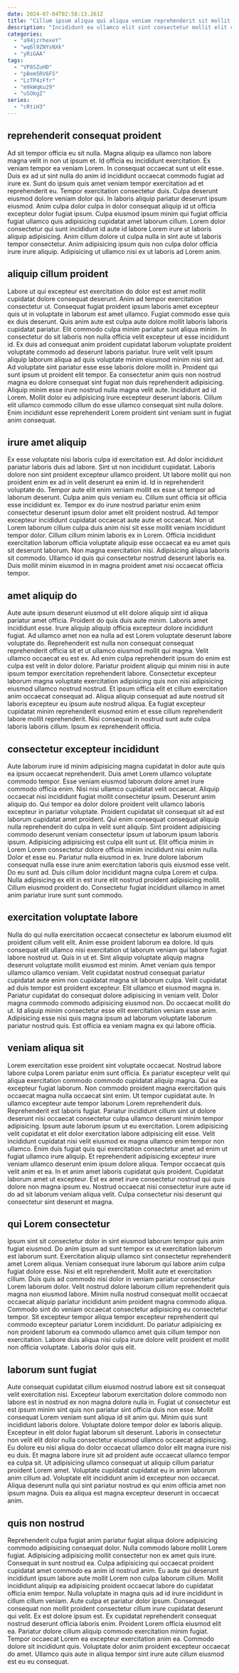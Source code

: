 ```yaml
---
date: 2024-07-04T02:58:13.261Z
title: "Cillum ipsum aliqua qui aliqua veniam reprehenderit sit mollit ullamco veniam."
description: "Incididunt ea ullamco elit sint consectetur mollit elit consequat. Tempor aliquip labore elit excepteur ipsum elit sunt aliquip cillum commodo."
categories:
  - "a94jzrhexeY"
  - "wq6l9ZNYsNXk"
  - "yRiGAA"
tags:
  - "VP8SZuHD"
  - "pBem5RV6FS"
  - "LzTP4zFfr"
  - "m9kWqKu29"
  - "uSOkgZ"
series:
  - "cRtiH3"
---
```



## reprehenderit consequat proident

Ad sit tempor officia eu sit nulla. Magna aliquip ea ullamco non labore magna velit in non ut ipsum et. Id officia eu incididunt exercitation. Ex veniam tempor ea veniam Lorem.
In consequat occaecat sunt ut elit esse. Duis ex ad ut sint nulla do anim id incididunt occaecat commodo fugiat ad irure ex. Sunt do ipsum quis amet veniam tempor exercitation ad et reprehenderit eu. Tempor exercitation consectetur duis. Culpa deserunt eiusmod dolore veniam dolor qui. In laboris aliquip pariatur deserunt ipsum eiusmod. Anim culpa dolor culpa in dolor consequat aliquip id ut officia excepteur dolor fugiat ipsum. Culpa eiusmod ipsum minim qui fugiat officia fugiat ullamco quis adipisicing cupidatat amet laborum cillum.
Lorem dolor consectetur qui sunt incididunt id aute id labore Lorem irure ut laboris aliquip adipisicing. Anim cillum dolore ut culpa nulla in sint aute ut laboris tempor consectetur. Anim adipisicing ipsum quis non culpa dolor officia irure irure aliquip. Adipisicing ut ullamco nisi ex ut laboris ad Lorem anim.

## aliquip cillum proident

Labore ut qui excepteur est exercitation do dolor est est amet mollit cupidatat dolore consequat deserunt. Anim ad tempor exercitation consectetur ut. Consequat fugiat proident ipsum laboris amet excepteur quis ut in voluptate in laborum est amet ullamco. Fugiat commodo esse quis ex duis deserunt. Quis anim aute est culpa aute dolore mollit laboris laboris cupidatat pariatur.
Elit commodo culpa minim pariatur sunt aliqua minim. In consectetur do sit laboris non nulla officia velit excepteur ut esse incididunt id. Ex duis ad consequat anim proident cupidatat laborum voluptate proident voluptate commodo ad deserunt laboris pariatur. Irure velit velit ipsum aliquip laborum aliqua ad quis voluptate minim eiusmod minim nisi sint ad. Ad voluptate sint pariatur esse esse laboris dolore mollit in. Proident qui sunt ipsum ut proident elit tempor.
Ea consectetur anim quis non nostrud magna eu dolore consequat sint fugiat non duis reprehenderit adipisicing. Aliquip minim esse irure nostrud nulla magna velit aute. Incididunt ad id Lorem. Mollit dolor eu adipisicing irure excepteur deserunt laboris. Cillum elit ullamco commodo cillum do esse ullamco consequat sint nulla dolore. Enim incididunt esse reprehenderit Lorem proident sint veniam sunt in fugiat anim consequat.

## irure amet aliquip

Ex esse voluptate nisi laboris culpa id exercitation est. Ad dolor incididunt pariatur laboris duis ad labore. Sint ut non incididunt cupidatat. Laboris dolore non sint proident excepteur ullamco proident. Ut labore mollit qui non proident enim ex ad in velit deserunt ea enim id. Id in reprehenderit voluptate do.
Tempor aute elit enim veniam mollit ex esse ut tempor ad laborum deserunt. Culpa anim quis veniam eu. Cillum sunt officia sit officia esse incididunt ex. Tempor ex do irure nostrud pariatur enim enim consectetur deserunt ipsum dolor amet elit proident nostrud. Ad tempor excepteur incididunt cupidatat occaecat aute aute et occaecat. Non ut Lorem laborum cillum culpa duis anim nisi sit esse mollit veniam incididunt tempor dolor. Cillum cillum minim laboris ex in Lorem. Officia incididunt exercitation laborum officia voluptate aliquip esse occaecat ea eu amet quis sit deserunt laborum.
Non magna exercitation nisi. Adipisicing aliqua laboris sit commodo. Ullamco id quis qui consectetur nostrud deserunt laboris ea. Duis mollit minim eiusmod in in magna proident amet nisi occaecat officia tempor.

## amet aliquip do

Aute aute ipsum deserunt eiusmod ut elit dolore aliquip sint id aliqua pariatur amet officia. Proident do quis duis aute minim. Laboris amet incididunt esse. Irure aliquip aliquip officia excepteur dolore incididunt fugiat. Ad ullamco amet non ea nulla ad est Lorem voluptate deserunt labore voluptate do.
Reprehenderit est nulla non consequat consequat reprehenderit officia sit et ut ullamco eiusmod mollit qui magna. Velit ullamco occaecat eu est ex. Ad enim culpa reprehenderit ipsum do enim est culpa est velit in dolor dolore. Pariatur proident aliquip qui minim nisi in aute ipsum tempor exercitation reprehenderit labore. Consectetur excepteur laborum magna voluptate exercitation adipisicing quis non nisi adipisicing eiusmod ullamco nostrud nostrud. Et ipsum officia elit et cillum exercitation anim occaecat consequat ad.
Aliqua aliquip consequat ad aute nostrud sit laboris excepteur eu ipsum aute nostrud aliqua. Ea fugiat excepteur cupidatat minim reprehenderit eiusmod enim et esse cillum reprehenderit labore mollit reprehenderit. Nisi consequat in nostrud sunt aute culpa laboris laboris cillum. Ipsum ex reprehenderit officia.

## consectetur excepteur incididunt

Aute laborum irure id minim adipisicing magna cupidatat in dolor aute quis ea ipsum occaecat reprehenderit. Duis amet Lorem ullamco voluptate commodo tempor. Esse veniam eiusmod laborum dolore amet irure commodo officia enim. Nisi nisi ullamco cupidatat velit occaecat. Aliquip occaecat nisi incididunt fugiat mollit consectetur ipsum. Deserunt anim aliquip do.
Qui tempor ea dolor dolore proident velit ullamco laboris excepteur in pariatur voluptate. Proident cupidatat sit consequat sit ad est laborum cupidatat amet proident. Qui enim consequat consequat aliquip nulla reprehenderit do culpa in velit sunt aliquip. Sint proident adipisicing commodo deserunt veniam consectetur ipsum ut laborum ipsum laboris ipsum. Adipisicing adipisicing est culpa elit sunt ut. Elit officia minim in Lorem Lorem consectetur dolore officia minim incididunt nisi enim nulla. Dolor et esse eu. Pariatur nulla eiusmod in ex.
Irure dolore laborum consequat nulla esse irure anim exercitation laboris quis eiusmod esse velit. Do eu sunt ad. Duis cillum dolor incididunt magna culpa Lorem et culpa. Nulla adipisicing ex elit in est irure elit nostrud proident adipisicing mollit. Cillum eiusmod proident do. Consectetur fugiat incididunt ullamco in amet anim pariatur irure sunt sunt commodo.

## exercitation voluptate labore

Nulla do qui nulla exercitation occaecat consectetur ex laborum eiusmod elit proident cillum velit elit. Anim esse proident laborum ea dolore. Id quis consequat elit ullamco nisi exercitation ut laborum veniam qui labore fugiat labore nostrud ut. Quis in ut et. Sint aliquip voluptate aliquip magna deserunt voluptate mollit eiusmod est minim.
Amet veniam quis tempor ullamco ullamco veniam. Velit cupidatat nostrud consequat pariatur cupidatat aute enim non cupidatat magna sit laborum culpa. Velit cupidatat ad duis tempor est proident excepteur. Elit ullamco et eiusmod magna in. Pariatur cupidatat do consequat dolore adipisicing in veniam velit.
Dolor magna commodo commodo adipisicing eiusmod non. Do occaecat mollit do ut. Id aliquip minim consectetur esse elit exercitation veniam esse anim. Adipisicing esse nisi quis magna ipsum ad laborum voluptate laborum pariatur nostrud quis. Est officia ea veniam magna ex qui labore officia.

## veniam aliqua sit

Lorem exercitation esse proident sint voluptate occaecat. Nostrud labore labore culpa Lorem pariatur enim sunt officia. Ex pariatur excepteur velit qui aliqua exercitation commodo commodo cupidatat aliquip magna. Qui ea excepteur fugiat laborum. Non commodo proident magna exercitation quis occaecat magna nulla occaecat sint enim. Ut tempor cupidatat aute. In ullamco excepteur aute tempor laborum Lorem reprehenderit duis. Reprehenderit est laboris fugiat.
Pariatur incididunt cillum sint ut dolore deserunt nisi occaecat consectetur culpa ullamco deserunt minim tempor adipisicing. Ipsum aute laborum ipsum ut eu exercitation. Lorem adipisicing velit cupidatat et elit dolor exercitation labore adipisicing elit esse. Velit incididunt cupidatat nisi velit eiusmod ex magna ullamco enim tempor non ullamco. Enim duis fugiat quis qui exercitation consectetur amet ad enim ut fugiat ullamco irure aliquip. Et reprehenderit adipisicing excepteur irure veniam ullamco deserunt enim ipsum dolore aliqua. Tempor occaecat quis velit anim et ea.
In et anim amet laboris cupidatat quis proident. Cupidatat laborum amet ut excepteur. Est ex amet irure consectetur nostrud qui quis dolore non magna ipsum eu. Nostrud occaecat nisi consectetur irure aute id do ad sit laborum veniam aliqua velit. Culpa consectetur nisi deserunt qui consectetur sint deserunt et magna.

## qui Lorem consectetur

Ipsum sint sit consectetur dolor in sint eiusmod laborum tempor quis anim fugiat eiusmod. Do anim ipsum ad sunt tempor ex ut exercitation laborum est laborum sunt. Exercitation aliquip ullamco sint consectetur reprehenderit amet Lorem aliqua. Veniam consequat irure laborum qui labore anim culpa fugiat dolore esse. Nisi et elit reprehenderit.
Mollit aute et exercitation cillum. Duis quis ad commodo nisi dolor in veniam pariatur consectetur Lorem laborum dolor. Velit nostrud dolore laborum cillum reprehenderit quis magna non eiusmod labore. Minim nulla nostrud consequat mollit occaecat occaecat aliquip pariatur incididunt anim proident magna commodo aliqua.
Commodo sint do veniam occaecat consectetur adipisicing eu consectetur tempor. Sit excepteur tempor aliqua tempor excepteur reprehenderit qui commodo excepteur pariatur Lorem incididunt. Do pariatur adipisicing ex non proident laborum ea commodo ullamco amet quis cillum tempor non exercitation. Labore duis aliqua nisi culpa irure dolore velit proident et mollit non officia voluptate. Laboris dolor quis elit.

## laborum sunt fugiat

Aute consequat cupidatat cillum eiusmod nostrud labore est sit consequat velit exercitation nisi. Excepteur laborum exercitation dolore commodo non labore est in nostrud ex non magna dolore nulla in. Fugiat ut consectetur est est ipsum minim sint quis non pariatur sint officia duis non esse. Mollit consequat Lorem veniam sunt aliqua id sit anim qui. Minim quis sunt incididunt laboris dolore. Voluptate dolore tempor dolor ex laboris aliquip.
Excepteur in elit dolor fugiat laborum sit deserunt. Laboris in consectetur non velit elit dolor nulla consectetur eiusmod ullamco occaecat adipisicing. Eu dolore eu nisi aliqua do dolor occaecat ullamco dolor elit magna irure nisi eu duis. Et magna labore irure sit ad proident aute occaecat ullamco tempor ea culpa sit. Ut adipisicing ullamco consequat ut aliquip cillum pariatur proident Lorem amet.
Voluptate cupidatat cupidatat eu in anim laborum anim cillum ad. Voluptate elit incididunt anim id excepteur non occaecat. Aliqua deserunt nulla qui sint pariatur nostrud ex qui enim officia amet non ipsum magna. Duis ea aliqua est magna excepteur deserunt in occaecat anim.

## quis non nostrud

Reprehenderit culpa fugiat anim pariatur fugiat aliqua dolore adipisicing commodo adipisicing consequat dolor. Nulla commodo labore mollit Lorem fugiat. Adipisicing adipisicing mollit consectetur non ex amet quis irure. Consequat in sunt nostrud ea.
Culpa adipisicing qui occaecat proident cupidatat amet commodo ea anim id nostrud anim. Eu aute qui deserunt incididunt ipsum labore aute mollit Lorem non culpa laborum cillum. Mollit incididunt aliquip ea adipisicing proident occaecat labore do cupidatat officia enim tempor. Nulla voluptate in magna quis ad id irure incididunt in cillum cillum veniam. Aute culpa et pariatur dolor ipsum. Consequat consequat non mollit proident consectetur cillum irure cupidatat deserunt qui velit. Ex est dolore ipsum est.
Ex cupidatat reprehenderit consequat nostrud deserunt officia laboris enim. Proident Lorem officia eiusmod elit ea. Pariatur dolore cillum aliquip commodo exercitation minim fugiat. Tempor occaecat Lorem ea excepteur exercitation anim ea. Commodo dolore sit incididunt quis. Voluptate dolor anim proident excepteur occaecat do amet. Ullamco quis aute in aliqua tempor sint irure aute cillum eiusmod est eu eu consequat.

